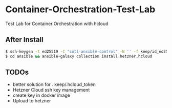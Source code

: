 # Container-Orchestration-Test-Lab

Test Lab for Container Orchestration with hcloud

## After Install

```bash
$ ssh-keygen -t ed25519 -C "cotl-ansible-control" -N '' -f keep/id_ed25519
$ cd ansible && ansible-galaxy collection install hetzner.hcloud
```

## TODOs

- better solution for . keep/.hcloud_token
- Hetzner Cloud ssh key management
- create key in docker image
- Upload to hetzner
